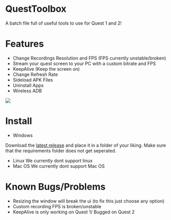 # QuestToolbox
A batch file full of useful tools to use for Quest 1 and 2!

# Features
- Change Recordings Resolution and FPS (FPS currently unstable/broken)
- Stream your quest screen to your PC with a custom bitrate and FPS
- KeepAlive (Keep the screen on)
- Change Refresh Rate
- Sideload APK Files
- Uninstall Apps
- Wireless ADB

![](https://i.imgur.com/9uKgkq2.png)

# Install
- Windows

Download the [latest release](https://github.com/mitchv2020/QuestToolbox/releases/latest/download/QuestToolbox.zip) and place it in a folder of your liking. Make sure that the requirements folder does not get seperated.
- Linux
We currently dont support linux
- Mac OS
We currently dont support Mac OS

# Known Bugs/Problems
- Resizing the window will break the ui (to fix this just choose any option)
- Custom recording FPS is broken/unstable
- KeepAlive is only working on Quest 1/ Bugged on Quest 2
